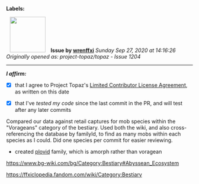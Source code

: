 **Labels:**



<a href="https://github.com/wrenffxi"><img src="https://avatars1.githubusercontent.com/u/21246949?v=4" width="96" height="96" hspace="10"></img></a> **Issue by [wrenffxi](https://github.com/wrenffxi)**
_Sunday Sep 27, 2020 at 14:16:26_
_Originally opened as: project-topaz/topaz - Issue 1204_

----

<!-- place 'x' mark between square [] brackets to affirm: -->
**_I affirm:_**
- [x] that I agree to Project Topaz's [Limited Contributor License Agreement](http://project-topaz.com/blob/release/CONTRIBUTOR_AGREEMENT.md), as written on this date
- [x] that I've _tested my code_ since the last commit in the PR, and will test after any later commits

Compared our data against retail captures for mob species within the "Vorageans" category of the bestiary. Used both the wiki, and also cross-referencing the database by familyId, to find as many mobs within each species as I could. Did one species per commit for easier reviewing.

* created [plovid](https://www.bg-wiki.com/bg/Category:Plovid) family, which is amorph rather than voragean

https://www.bg-wiki.com/bg/Category:Bestiary#Abyssean_Ecosystem
https://ffxiclopedia.fandom.com/wiki/Category:Bestiary


